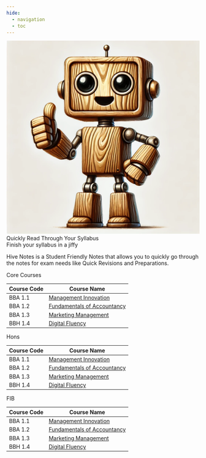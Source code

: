 ```yaml
---
hide:
  - navigation
  - toc
---
```

<!-- Hide page title -->
<style>
  .md-typeset h1 {
    display: none;
  }
</style>

<div class="mascot-image-container">
  <img class="mascot-image" src="./assets/mascot.webp"/>
  <div class="mascot-text-container">
    <div class="mascot-text">
      Quickly Read Through Your Syllabus
      <div class="mascot-subtext">
        Finish your syllabus in a jiffy
      </div>
    </div>
  </div>
</div>

<div class="mascot-image-spacer"></div>

Hive Notes is a Student Friendly Notes that allows you to quickly go through the notes for exam needs like Quick Revisions and Preparations.
<div class="box-row">
  <div class="reason-box">
    <div class="reason-title">Core Courses</div>
<table>
  <thead>
    <tr>
      <th>Course Code</th>
      <th>Course Name</th>
    </tr>
  </thead>
  <tbody>
    <tr>
      <td>BBA 1.1</td>
      <td><a href="MI/Module_01_MANAGERIAL_FUNCTIONS/1.a_Concept_of_Management.html">Management Innovation</a></td>
    </tr>
    <tr>
      <td>BBA 1.2</td>
      <td><a href="FA/Module_01_INTRODUCTION_TO_ACCOUNTANCY/1.a_Introduction_to_Accountancy.html">Fundamentals of Accountancy</a></td>
    </tr>
    <tr>
      <td>BBA 1.3</td>
      <td><a href="MM/Module_01_FUNDAMENTALS_OF_MARKETING/1.a_Introduction_to_Marketing.html">Marketing Management</a></td>
    </tr>
    <tr>
      <td>BBH 1.4</td>
      <td><a href="DF/Module_01_Fundamentals_of_Computer/1.a_Introduction_to_Computers.md">Digital Fluency</a></td>
    </tr>
  </tbody>
</table>
  </div>
  <div class="reason-box">
    <div class="reason-title">Hons</div>
    <table>
      <thead>
        <tr>
          <th>Course Code</th>
          <th>Course Name</th>
        </tr>
      </thead>
      <tbody>
        <tr>
          <td>BBA 1.1</td>
          <td><a href="MI/Module_01_MANAGERIAL_FUNCTIONS/1.a_Concept_of_Management.html">Management Innovation</a></td>
        </tr>
        <tr>
          <td>BBA 1.2</td>
          <td><a href="FA/Module_01_INTRODUCTION_TO_ACCOUNTANCY/1.a_Introduction_to_Accountancy.html">Fundamentals of Accountancy</a></td>
        </tr>
        <tr>
          <td>BBA 1.3</td>
          <td><a href="MM/Module_01_FUNDAMENTALS_OF_MARKETING/1.a_Introduction_to_Marketing.html">Marketing Management</a></td>
        </tr>
        <tr>
          <td>BBH 1.4</td>
          <td><a href="DF/Module_01_Fundamentals_of_Computer/1.a_Introduction_to_Computers.md">Digital Fluency</a></td>
        </tr>
      </tbody>
    </table>
  </div>
   <div class="reason-box">
    <div class="reason-title">FIB</div>
    <table>
      <thead>
        <tr>
          <th>Course Code</th>
          <th>Course Name</th>
        </tr>
      </thead>
      <tbody>
        <tr>
          <td>BBA 1.1</td>
          <td><a href="MI/Module_01_MANAGERIAL_FUNCTIONS/1.a_Concept_of_Management.html">Management Innovation</a></td>
        </tr>
        <tr>
          <td>BBA 1.2</td>
          <td><a href="FA/Module_01_INTRODUCTION_TO_ACCOUNTANCY/1.a_Introduction_to_Accountancy.html">Fundamentals of Accountancy</a></td>
        </tr>
        <tr>
          <td>BBA 1.3</td>
          <td><a href="MM/Module_01_FUNDAMENTALS_OF_MARKETING/1.a_Introduction_to_Marketing.html">Marketing Management</a></td>
        </tr>
        <tr>
          <td>BBH 1.4</td>
          <td><a href="DF/Module_01_Fundamentals_of_Computer/1.a_Introduction_to_Computers.md">Digital Fluency</a></td>
        </tr>
      </tbody>
    </table>
  </div>
</div>

